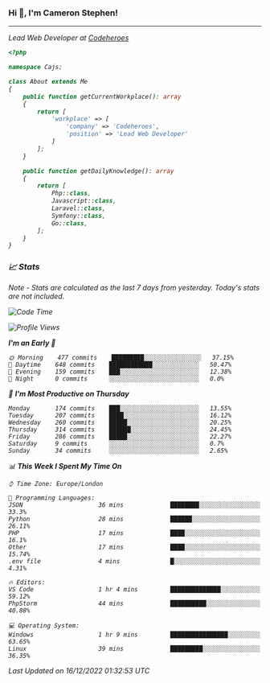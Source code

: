 ### Hi 👋, I'm Cameron Stephen!
<hr>
<p><em>Lead Web Developer at <a href="https://codeheroes.co.uk">Codeheroes</a></p>


```php
<?php

namespace Cajs;

class About extends Me
{
    public function getCurrentWorkplace(): array
    {
        return [
            'workplace' => [
                'company' => 'Codeheroes',
                'position' => 'Lead Web Developer'
            ]
        ];
    }

    public function getDailyKnowledge(): array
    {
        return [
            Php::class,
            Javascript::class,
            Laravel::class,
            Symfony::class,
            Go::class,
        ];
    }
}
```

### 📈 Stats
<p><em>Note - Stats are calculated as the last 7 days from yesterday. Today's stats are not included.</em></p>


<!--START_SECTION:waka-->
![Code Time](http://img.shields.io/badge/Code%20Time-3%2C231%20hrs%2048%20mins-blue)

![Profile Views](http://img.shields.io/badge/Profile%20Views-0-blue)

**I'm an Early 🐤** 

```text
🌞 Morning    477 commits    █████████░░░░░░░░░░░░░░░░   37.15% 
🌆 Daytime    648 commits    ████████████░░░░░░░░░░░░░   50.47% 
🌃 Evening    159 commits    ███░░░░░░░░░░░░░░░░░░░░░░   12.38% 
🌙 Night      0 commits      ░░░░░░░░░░░░░░░░░░░░░░░░░   0.0%

```
📅 **I'm Most Productive on Thursday** 

```text
Monday       174 commits    ███░░░░░░░░░░░░░░░░░░░░░░   13.55% 
Tuesday      207 commits    ████░░░░░░░░░░░░░░░░░░░░░   16.12% 
Wednesday    260 commits    █████░░░░░░░░░░░░░░░░░░░░   20.25% 
Thursday     314 commits    ██████░░░░░░░░░░░░░░░░░░░   24.45% 
Friday       286 commits    █████░░░░░░░░░░░░░░░░░░░░   22.27% 
Saturday     9 commits      ░░░░░░░░░░░░░░░░░░░░░░░░░   0.7% 
Sunday       34 commits     ░░░░░░░░░░░░░░░░░░░░░░░░░   2.65%

```


📊 **This Week I Spent My Time On** 

```text
⌚︎ Time Zone: Europe/London

💬 Programming Languages: 
JSON                     36 mins             ████████░░░░░░░░░░░░░░░░░   33.3% 
Python                   28 mins             ██████░░░░░░░░░░░░░░░░░░░   26.11% 
PHP                      17 mins             ████░░░░░░░░░░░░░░░░░░░░░   16.1% 
Other                    17 mins             ████░░░░░░░░░░░░░░░░░░░░░   15.74% 
.env file                4 mins              █░░░░░░░░░░░░░░░░░░░░░░░░   4.31%

🔥 Editors: 
VS Code                  1 hr 4 mins         ██████████████░░░░░░░░░░░   59.12% 
PhpStorm                 44 mins             ██████████░░░░░░░░░░░░░░░   40.88%

💻 Operating System: 
Windows                  1 hr 9 mins         ████████████████░░░░░░░░░   63.65% 
Linux                    39 mins             █████████░░░░░░░░░░░░░░░░   36.35%

```


 Last Updated on 16/12/2022 01:32:53 UTC
<!--END_SECTION:waka-->
